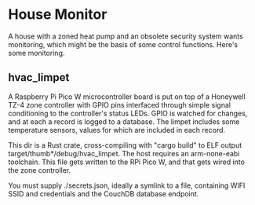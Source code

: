 # House Monitor

A house with a zoned heat pump and an obsolete security system wants monitoring, which might be the basis of some control functions. Here's some monitoring.

## hvac_limpet

A Raspberry Pi Pico W microcontroller board is put on top of a Honeywell TZ-4 zone controller with GPIO pins interfaced through simple signal conditioning to the controller's status LEDs. GPIO is watched for changes, and at each a record is logged to a database. The limpet includes some temperature sensors, values for which are included in each record. 

This dir is a Rust crate, cross-compiling with "cargo build" to ELF output target/thumb*/debug/hvac_limpet. The host requires an arm-none-eabi toolchain. This file gets written to the RPi Pico W, and that gets wired into the zone controller.

You must supply ./secrets.json, ideally a symlink to a file, containing WIFI SSID and credentials and the
CouchDB database endpoint.